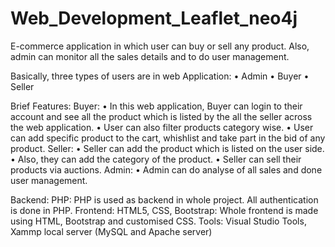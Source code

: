 # Web_Development_Leaflet_neo4j
E-commerce application in which user can buy or sell any product. Also, admin can 
monitor all the sales details and to do user management.

Basically, three types of users are in web Application:
• Admin
• Buyer
• Seller

Brief Features:
Buyer:
• In this web application, Buyer can login to their account and see all the product 
which is listed by the all the seller across the web application.
• User can also filter products category wise.
• User can add specific product to the cart, whishlist and take part in the bid of 
any product.
Seller:
• Seller can add the product which is listed on the user side.
• Also, they can add the category of the product.
• Seller can sell their products via auctions.
Admin:
• Admin can do analyse of all sales and done user management.

Backend:
PHP: PHP is used as backend in whole project. All authentication is done in PHP.
Frontend:
HTML5, CSS, Bootstrap: Whole frontend is made using HTML, Bootstrap and 
customised CSS.
Tools:
Visual Studio Tools, Xammp local server (MySQL and Apache server)

